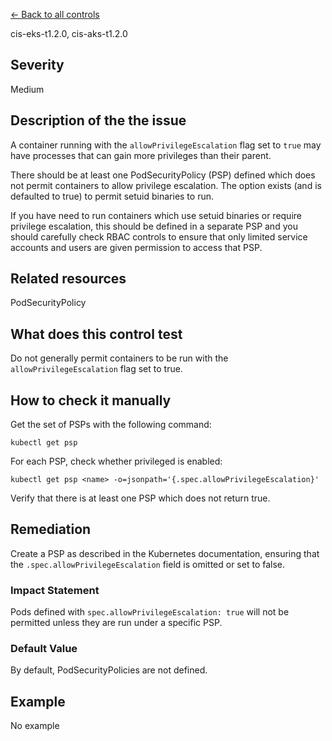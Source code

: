 [← Back to all controls](index.md)


cis-eks-t1.2.0, cis-aks-t1.2.0

## Severity

Medium

## Description of the the issue

A container running with the `allowPrivilegeEscalation` flag set to `true` may have processes that can gain more privileges than their parent.

 There should be at least one PodSecurityPolicy (PSP) defined which does not permit containers to allow privilege escalation. The option exists (and is defaulted to true) to permit setuid binaries to run.

 If you have need to run containers which use setuid binaries or require privilege escalation, this should be defined in a separate PSP and you should carefully check RBAC controls to ensure that only limited service accounts and users are given permission to access that PSP.

## Related resources

PodSecurityPolicy

## What does this control test

Do not generally permit containers to be run with the `allowPrivilegeEscalation` flag set to true.

## How to check it manually

Get the set of PSPs with the following command:

```
kubectl get psp

```

 For each PSP, check whether privileged is enabled:

```
kubectl get psp <name> -o=jsonpath='{.spec.allowPrivilegeEscalation}'

```

 Verify that there is at least one PSP which does not return true.

## Remediation

Create a PSP as described in the Kubernetes documentation, ensuring that the `.spec.allowPrivilegeEscalation` field is omitted or set to false.

### Impact Statement

Pods defined with `spec.allowPrivilegeEscalation: true` will not be permitted unless they are run under a specific PSP.

### Default Value

By default, PodSecurityPolicies are not defined.

## Example

No example
